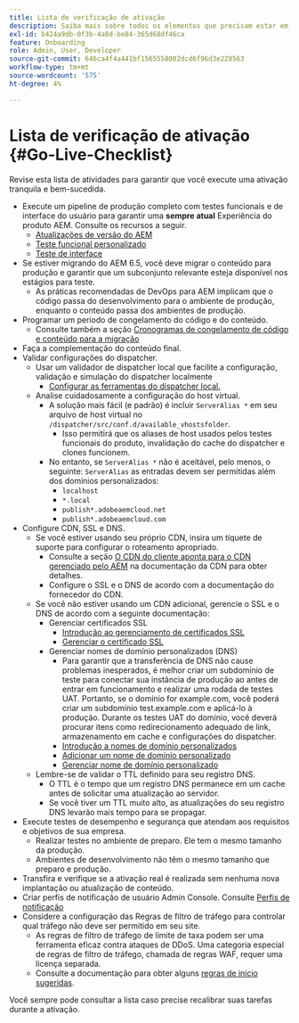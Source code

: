```yaml
---
title: Lista de verificação de ativação
description: Saiba mais sobre todos os elementos que precisam estar em vigor para ter uma ativação bem-sucedida com o AEM as a Cloud Service
exl-id: b424a9db-0f3b-4a8d-be84-365d68df46ca
feature: Onboarding
role: Admin, User, Developer
source-git-commit: 646ca4f4a441bf1565558002dcd6f96d3e228563
workflow-type: tm+mt
source-wordcount: '575'
ht-degree: 4%

---
```


# Lista de verificação de ativação {#Go-Live-Checklist}

Revise esta lista de atividades para garantir que você execute uma ativação tranquila e bem-sucedida.

* Execute um pipeline de produção completo com testes funcionais e de interface do usuário para garantir uma **sempre atual** Experiência do produto AEM. Consulte os recursos a seguir.
   * [Atualizações de versão do AEM](/help/implementing/deploying/aem-version-updates.md)
   * [Teste funcional personalizado](/help/implementing/cloud-manager/functional-testing.md#custom-functional-testing)
   * [Teste de interface](/help/implementing/cloud-manager/ui-testing.md)
* Se estiver migrando do AEM 6.5, você deve migrar o conteúdo para produção e garantir que um subconjunto relevante esteja disponível nos estágios para teste.
   * As práticas recomendadas de DevOps para AEM implicam que o código passa do desenvolvimento para o ambiente de produção, enquanto o conteúdo passa dos ambientes de produção.
* Programar um período de congelamento do código e do conteúdo.
   * Consulte também a seção [Cronogramas de congelamento de código e conteúdo para a migração](#code-content-freeze)
* Faça a complementação do conteúdo final.
* Validar configurações do dispatcher.
   * Usar um validador de dispatcher local que facilite a configuração, validação e simulação do dispatcher localmente
      * [Configurar as ferramentas do dispatcher local.](https://experienceleague.adobe.com/docs/experience-manager-learn/cloud-service/local-development-environment-set-up/dispatcher-tools.html#prerequisites)
   * Analise cuidadosamente a configuração do host virtual.
      * A solução mais fácil (e padrão) é incluir `ServerAlias *` em seu arquivo de host virtual no `/dispatcher/src/conf.d/available_vhostsfolder`.
         * Isso permitirá que os aliases de host usados pelos testes funcionais do produto, invalidação do cache do dispatcher e clones funcionem.
      * No entanto, se `ServerAlias *` não é aceitável, pelo menos, o seguinte: `ServerAlias` as entradas devem ser permitidas além dos domínios personalizados:
         * `localhost`
         * `*.local`
         * `publish*.adobeaemcloud.net`
         * `publish*.adobeaemcloud.com`
* Configure CDN, SSL e DNS.
   * Se você estiver usando seu próprio CDN, insira um tíquete de suporte para configurar o roteamento apropriado.
      * Consulte a seção [O CDN do cliente aponta para o CDN gerenciado pelo AEM](/help/implementing/dispatcher/cdn.md#point-to-point-cdn) na documentação da CDN para obter detalhes.
      * Configure o SSL e o DNS de acordo com a documentação do fornecedor do CDN.
   * Se você não estiver usando um CDN adicional, gerencie o SSL e o DNS de acordo com a seguinte documentação:
      * Gerenciar certificados SSL
         * [Introdução ao gerenciamento de certificados SSL](/help/implementing/cloud-manager/managing-ssl-certifications/introduction.md)
         * [Gerenciar o certificado SSL](/help/implementing/cloud-manager/managing-ssl-certifications/managing-certificates.md)
      * Gerenciar nomes de domínio personalizados (DNS)
         * Para garantir que a transferência de DNS não cause problemas inesperados, é melhor criar um subdomínio de teste para conectar sua instância de produção ao antes de entrar em funcionamento e realizar uma rodada de testes UAT. Portanto, se o domínio for example.com, você poderá criar um subdomínio test.example.com e aplicá-lo à produção. Durante os testes UAT do domínio, você deverá procurar itens como redirecionamento adequado de link, armazenamento em cache e configurações do dispatcher.
         * [Introdução a nomes de domínio personalizados](/help/implementing/cloud-manager/custom-domain-names/introduction.md)
         * [Adicionar um nome de domínio personalizado](/help/implementing/cloud-manager/custom-domain-names/add-custom-domain-name.md)
         * [Gerenciar nome de domínio personalizado](/help/implementing/cloud-manager/custom-domain-names/managing-custom-domain-names.md)
   * Lembre-se de validar o TTL definido para seu registro DNS.
      * O TTL é o tempo que um registro DNS permanece em um cache antes de solicitar uma atualização ao servidor.
      * Se você tiver um TTL muito alto, as atualizações do seu registro DNS levarão mais tempo para se propagar.
* Execute testes de desempenho e segurança que atendam aos requisitos e objetivos de sua empresa.
   * Realizar testes no ambiente de preparo.  Ele tem o mesmo tamanho da produção.
   * Ambientes de desenvolvimento não têm o mesmo tamanho que preparo e produção.
* Transfira e verifique se a ativação real é realizada sem nenhuma nova implantação ou atualização de conteúdo.
* Criar perfis de notificação de usuário Admin Console. Consulte [Perfis de notificação](/help/journey-onboarding/notification-profiles.md)
* Considere a configuração das Regras de filtro de tráfego para controlar qual tráfego não deve ser permitido em seu site.
   * As regras de filtro de tráfego de limite de taxa podem ser uma ferramenta eficaz contra ataques de DDoS. Uma categoria especial de regras de filtro de tráfego, chamada de regras WAF, requer uma licença separada.
   * Consulte a documentação para obter alguns [regras de início sugeridas](/help/security/traffic-filter-rules-including-waf.md#recommended-starter-rules).

Você sempre pode consultar a lista caso precise recalibrar suas tarefas durante a ativação.
